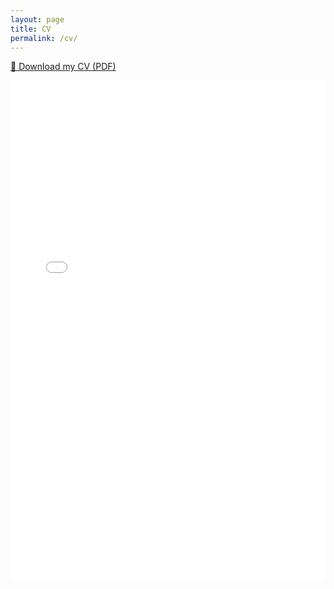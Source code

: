 ```yaml
---
layout: page
title: CV
permalink: /cv/
---
```


[📄 Download my CV (PDF)](cv_armando.pdf)

<embed src="cv_armando.pdf" width="100%" height="800px" type="application/pdf">
